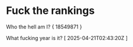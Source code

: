 # Fuck the rankings

Who the hell am I?
{ 18549871 }

What fucking year is it?
[ 2025-04-21T02:43:20Z ]
